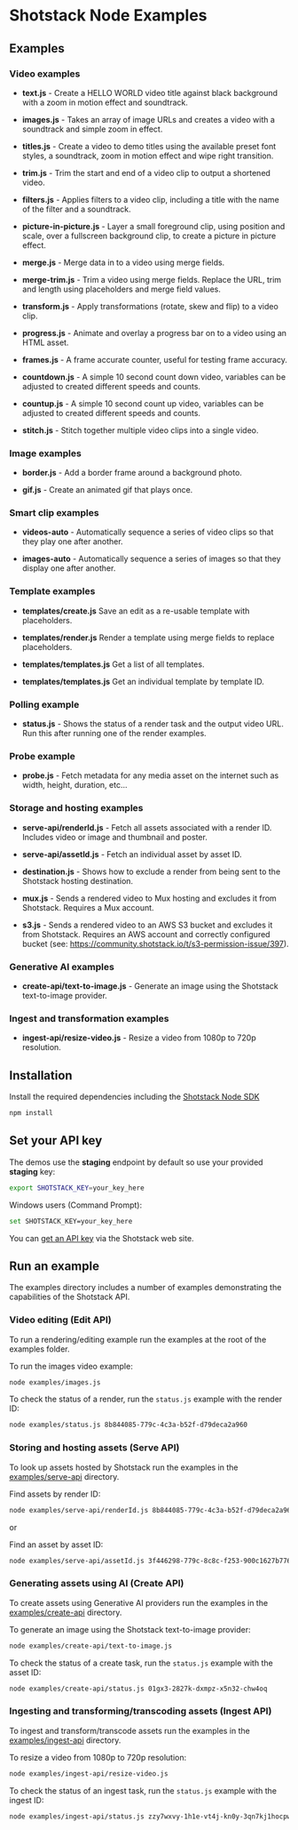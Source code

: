 # Shotstack Node Examples

## Examples

### Video examples

- **text.js** -
    Create a HELLO WORLD video title against black background with a zoom in motion effect and soundtrack.

- **images.js** -
    Takes an array of image URLs and creates a video with a soundtrack and simple zoom in effect.

- **titles.js** -
    Create a video to demo titles using the available preset font styles, a soundtrack, zoom in motion effect and 
    wipe right transition.

- **trim.js** -
    Trim the start and end of a video clip to output a shortened video.

- **filters.js** -
    Applies filters to a video clip, including a title with the name of the filter and a soundtrack.

- **picture-in-picture.js** -
    Layer a small foreground clip, using position and scale, over a fullscreen background clip, to create a picture 
    in picture effect.

- **merge.js** -
    Merge data in to a video using merge fields.

- **merge-trim.js** -
    Trim a video using merge fields. Replace the URL, trim and length using placeholders and merge field values.

- **transform.js** -
    Apply transformations (rotate, skew and flip) to a video clip.

- **progress.js** -
    Animate and overlay a progress bar on to a video using an HTML asset.

- **frames.js** -
    A frame accurate counter, useful for testing frame accuracy.

- **countdown.js** -
    A simple 10 second count down video, variables can be adjusted to created different speeds and counts.

- **countup.js** -
    A simple 10 second count up video, variables can be adjusted to created different speeds and counts.

- **stitch.js** -
    Stitch together multiple video clips into a single video.
    
### Image examples

- **border.js** -
    Add a border frame around a background photo.

- **gif.js** -
    Create an animated gif that plays once.

### Smart clip examples

- **videos-auto** -
    Automatically sequence a series of video clips so that they play one after another.

- **images-auto** -
    Automatically sequence a series of images so that they display one after another.

### Template examples

- **templates/create.js**
    Save an edit as a re-usable template with placeholders.

- **templates/render.js**
    Render a template using merge fields to replace placeholders.

- **templates/templates.js**
    Get a list of all templates.

- **templates/templates.js**
    Get an individual template by template ID.

### Polling example

- **status.js** -
    Shows the status of a render task and the output video URL. Run this after running one of the render examples.

### Probe example

- **probe.js** -
    Fetch metadata for any media asset on the internet such as width, height, duration, etc...

### Storage and hosting examples

- **serve-api/renderId.js** -
    Fetch all assets associated with a render ID. Includes video or image and thumbnail and poster.

- **serve-api/assetId.js** -
    Fetch an individual asset by asset ID.

- **destination.js** -
    Shows how to exclude a render from being sent to the Shotstack hosting destination.

- **mux.js** -
    Sends a rendered video to Mux hosting and excludes it from Shotstack. Requires a Mux account.

- **s3.js** -
    Sends a rendered video to an AWS S3 bucket and excludes it from Shotstack. Requires an AWS account and correctly
    configured bucket (see: https://community.shotstack.io/t/s3-permission-issue/397).

### Generative AI examples

- **create-api/text-to-image.js** -
    Generate an image using the Shotstack text-to-image provider.

### Ingest and transformation examples
- **ingest-api/resize-video.js** -
    Resize a video from 1080p to 720p resolution.

## Installation

Install the required dependencies including the [Shotstack Node SDK](https://www.npmjs.com/package/shotstack-sdk)

```bash
npm install
```

## Set your API key

The demos use the **staging** endpoint by default so use your provided **staging** key:

```bash
export SHOTSTACK_KEY=your_key_here
```

Windows users (Command Prompt):

```bash
set SHOTSTACK_KEY=your_key_here
```

You can [get an API key](http://shotstack.io/?utm_source=github&utm_medium=demos&utm_campaign=node_sdk) via the 
Shotstack web site.

## Run an example

The examples directory includes a number of examples demonstrating the capabilities of the 
Shotstack API.

### Video editing (Edit API)

To run a rendering/editing example run the examples at the root of the examples folder.

To run the images video example:

```bash
node examples/images.js
```

To check the status of a render, run the `status.js` example with the render ID:

```bash
node examples/status.js 8b844085-779c-4c3a-b52f-d79deca2a960
```

### Storing and hosting assets (Serve API)

To look up assets hosted by Shotstack run the examples in the [examples/serve-api](./examples/serve-api/) directory.

Find assets by render ID:

```bash
node examples/serve-api/renderId.js 8b844085-779c-4c3a-b52f-d79deca2a960
```

or 

Find an asset by asset ID:

```bash
node examples/serve-api/assetId.js 3f446298-779c-8c8c-f253-900c1627b776
```

### Generating assets using AI (Create API)

To create assets using Generative AI providers run the examples in the [examples/create-api](./examples/create-api/)
directory.

To generate an image using the Shotstack text-to-image provider:

```bash
node examples/create-api/text-to-image.js
```

To check the status of a create task, run the `status.js` example with the asset ID:

```bash
node examples/create-api/status.js 01gx3-2827k-dxmpz-x5n32-chw4oq
```

### Ingesting and transforming/transcoding assets (Ingest API)

To ingest and transform/transcode assets run the examples in the [examples/ingest-api](./examples/ingest-api/)
directory.

To resize a video from 1080p to 720p resolution:

```bash
node examples/ingest-api/resize-video.js
```

To check the status of an ingest task, run the `status.js` example with the ingest ID:

```bash
node examples/ingest-api/status.js zzy7wxvy-1h1e-vt4j-kn0y-3qn7kj1hocpw
```
